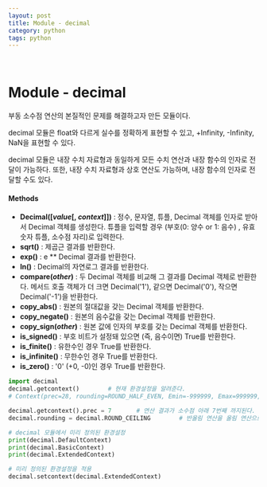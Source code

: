 ```yaml
---
layout: post
title: Module - decimal
category: python
tags: python
---
```


&nbsp;

# Module - decimal

부동 소수점 연산의 본질적인 문제를 해결하고자 만든 모듈이다.

decimal 모듈은 float와 다르게 실수를 정확하게 표현할 수 있고, +Infinity, -Infinity, NaN을 표현할 수 있다.

decimal 모듈은 내장 수치 자료형과 동일하게 모든 수치 연산과 내장 함수의 인자로 전달이 가능하다. 또한, 내장 수치 자료형과 상호 연산도 가능하며, 내장 함수의 인자로 전달할 수도 있다.

#### Methods

- **Decimal([*value*[, *context*]])** : 정수, 문자열, 튜플, Decimal 객체를 인자로 받아서 Decimal 객체를 생성한다. 튜플을 입력할 경우 (부호(0: 양수 or 1: 음수) , 유효숫자 튜플, 소수점 자리)로 입력한다.
- **sqrt()** : 제곱근 결과를 반환한다.
- **exp()** : e ** Decimal 결과를 반환한다.
- **ln()** : Decimal의 자연로그 결과를 반환한다.
- **compare(*other*)** : 두 Decimal 객체를 비교해 그 결과를 Decimal 객체로 반환한다. 메서드 호출 객체가 더 크면 Decimal('1'), 같으면 Decimal('0'), 작으면 Decimal('-1')을 반환한다.
- **copy_abs()** : 원본의 절대값을 갖는 Decimal 객체를 반환한다.
- **copy_negate()** : 원본의 음수값을 갖는 Decimal 객체를 반환한다.
- **copy_sign(*other*)** : 원본 값에 인자의 부호를 갖는 Decimal 객체를 반환한다.
- **is_signed()** : 부호 비트가 설정돼 있으면 (즉, 음수이면) True를 반환한다.
- **is_finite()** : 유한수인 경우 True를 반환한다.
- **is_infinite()** : 무한수인 경우 True를 반환한다.
- **is_zero()** : '0' (+0, -0)인 경우 True를 반환한다.

```python
import decimal
decimal.getcontext()		# 현재 환경설정을 알려준다.
# Context(prec=28, rounding=ROUND_HALF_EVEN, Emin=-999999, Emax=999999, capitals=1, clamp=0, flags=[], traps=[InvalidOperation, DivisionByZero, Overflow])

decimal.getcontext().prec = 7		# 연산 결과가 소수점 아래 7번째 까지된다.
decimal.rounding = decimal.ROUND_CEILING		# 반올림 연산을 올림 연산으로 바꾼다.

# decimal 모듈에서 미리 정의된 환경설정
print(decimal.DefaultContext)
print(decimal.BasicContext)
print(decimal.ExtendedContext)

# 미리 정의된 환경설정을 적용
decimal.setcontext(decimal.ExtendedContext)
```

